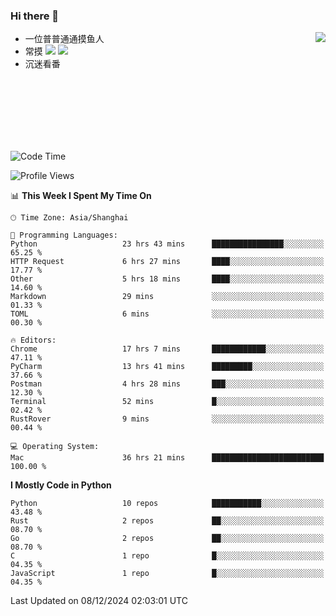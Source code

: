 ### Hi there 👋


<a href="https://github.com/yanlc39">
  <img align="right" src="https://github-readme-stats.vercel.app/api?username=yanlc39&show_icons=true&hide_border=true&icon_color=586069&title_color=a0a9af">
</a>

- 一位普普通通摸鱼人
- 常摸 ![](https://img.shields.io/badge/-Python-3e74a2?style=flat-square&logo=Python&logoColor=fff) ![](https://img.shields.io/badge/-C%2B%2B-brightgreen?style=flat-square)
- 沉迷看番



<br><br><br><br><br><br>


<!--START_SECTION:waka-->
![Code Time](http://img.shields.io/badge/Code%20Time-585%20hrs%207%20mins-blue)

![Profile Views](http://img.shields.io/badge/Profile%20Views-0-blue)

📊 **This Week I Spent My Time On** 

```text
🕑︎ Time Zone: Asia/Shanghai

💬 Programming Languages: 
Python                   23 hrs 43 mins      ████████████████░░░░░░░░░   65.25 % 
HTTP Request             6 hrs 27 mins       ████░░░░░░░░░░░░░░░░░░░░░   17.77 % 
Other                    5 hrs 18 mins       ████░░░░░░░░░░░░░░░░░░░░░   14.60 % 
Markdown                 29 mins             ░░░░░░░░░░░░░░░░░░░░░░░░░   01.33 % 
TOML                     6 mins              ░░░░░░░░░░░░░░░░░░░░░░░░░   00.30 % 

🔥 Editors: 
Chrome                   17 hrs 7 mins       ████████████░░░░░░░░░░░░░   47.11 % 
PyCharm                  13 hrs 41 mins      █████████░░░░░░░░░░░░░░░░   37.66 % 
Postman                  4 hrs 28 mins       ███░░░░░░░░░░░░░░░░░░░░░░   12.30 % 
Terminal                 52 mins             █░░░░░░░░░░░░░░░░░░░░░░░░   02.42 % 
RustRover                9 mins              ░░░░░░░░░░░░░░░░░░░░░░░░░   00.44 % 

💻 Operating System: 
Mac                      36 hrs 21 mins      █████████████████████████   100.00 % 
```

**I Mostly Code in Python** 

```text
Python                   10 repos            ███████████░░░░░░░░░░░░░░   43.48 % 
Rust                     2 repos             ██░░░░░░░░░░░░░░░░░░░░░░░   08.70 % 
Go                       2 repos             ██░░░░░░░░░░░░░░░░░░░░░░░   08.70 % 
C                        1 repo              █░░░░░░░░░░░░░░░░░░░░░░░░   04.35 % 
JavaScript               1 repo              █░░░░░░░░░░░░░░░░░░░░░░░░   04.35 % 
```




 Last Updated on 08/12/2024 02:03:01 UTC
<!--END_SECTION:waka-->
